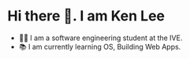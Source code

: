 # Hi there 👋. I am Ken Lee

- 👨‍💻 I am a software engineering student at the IVE. 
- 📚 I am currently learning OS, Building Web Apps.


